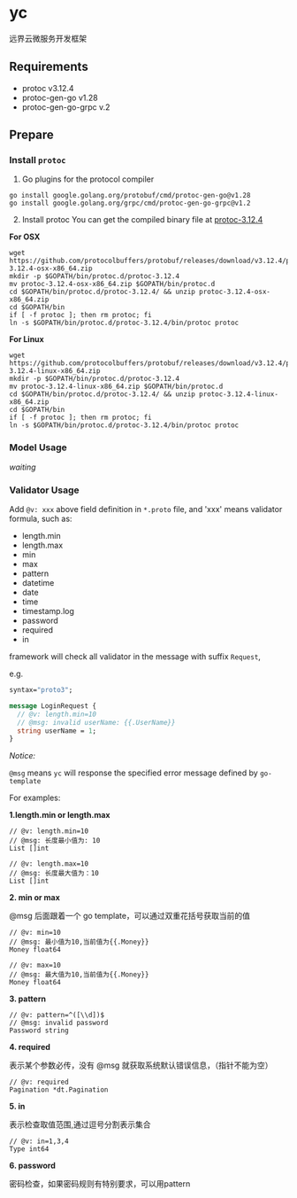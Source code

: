 # yc
远界云微服务开发框架

## Requirements

* protoc v3.12.4
* protoc-gen-go v1.28
* protoc-gen-go-grpc v.2

## Prepare

### Install `protoc`

1. Go plugins for the protocol compiler
```shell
go install google.golang.org/protobuf/cmd/protoc-gen-go@v1.28
go install google.golang.org/grpc/cmd/protoc-gen-go-grpc@v1.2
```

2. Install protoc
You can get the compiled binary file at [protoc-3.12.4](https://github.com/protocolbuffers/protobuf/releases)
   
**For OSX**

```shell
wget https://github.com/protocolbuffers/protobuf/releases/download/v3.12.4/protoc-3.12.4-osx-x86_64.zip
mkdir -p $GOPATH/bin/protoc.d/protoc-3.12.4
mv protoc-3.12.4-osx-x86_64.zip $GOPATH/bin/protoc.d
cd $GOPATH/bin/protoc.d/protoc-3.12.4/ && unzip protoc-3.12.4-osx-x86_64.zip 
cd $GOPATH/bin
if [ -f protoc ]; then rm protoc; fi 
ln -s $GOPATH/bin/protoc.d/protoc-3.12.4/bin/protoc protoc
```

**For Linux**
```shell
wget https://github.com/protocolbuffers/protobuf/releases/download/v3.12.4/protoc-3.12.4-linux-x86_64.zip
mkdir -p $GOPATH/bin/protoc.d/protoc-3.12.4
mv protoc-3.12.4-linux-x86_64.zip $GOPATH/bin/protoc.d
cd $GOPATH/bin/protoc.d/protoc-3.12.4/ && unzip protoc-3.12.4-linux-x86_64.zip 
cd $GOPATH/bin
if [ -f protoc ]; then rm protoc; fi 
ln -s $GOPATH/bin/protoc.d/protoc-3.12.4/bin/protoc protoc
```

### Model Usage

*waiting*

### Validator Usage

Add `@v: xxx` above field definition in `*.proto` file, and 'xxx' means validator formula, such as:

* length.min
* length.max
* min
* max
* pattern
* datetime
* date 
* time
* timestamp.log
* password
* required
* in

framework will check all validator in the message with suffix `Request`,

e.g. 
```protobuf
syntax="proto3";

message LoginRequest {
  // @v: length.min=10
  // @msg: invalid userName: {{.UserName}}
  string userName = 1;
}
```

*Notice:* 

`@msg` means `yc` will response the specified error message defined by `go-template`

For examples: 

**1.length.min or length.max**

```text
// @v: length.min=10
// @msg: 长度最小值为: 10
List []int

// @v: length.max=10
// @msg: 长度最大值为：10
List []int
```

**2. min or max**

@msg 后面跟着一个 go template，可以通过双重花括号获取当前的值

```text
// @v: min=10
// @msg: 最小值为10,当前值为{{.Money}}
Money float64

// @v: max=10
// @msg: 最大值为10,当前值为{{.Money}}
Money float64
```

**3. pattern**

```text
// @v: pattern=^([\\d])$
// @msg: invalid password
Password string
```

**4. required**

表示某个参数必传，没有 @msg 就获取系统默认错误信息，（指针不能为空）

```text
// @v: required
Pagination *dt.Pagination
```

**5. in**

表示检查取值范围,通过逗号分割表示集合 

```text
// @v: in=1,3,4
Type int64
```

**6. password**

密码检查，如果密码规则有特别要求，可以用pattern

